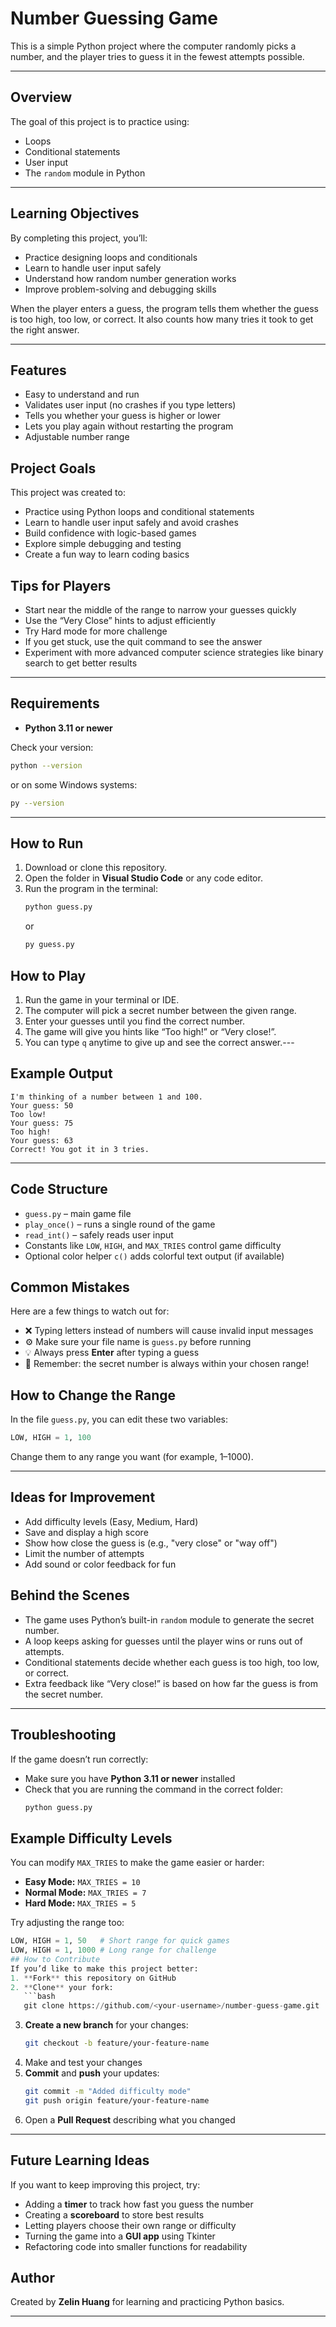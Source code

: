 # Number Guessing Game

This is a simple Python project where the computer randomly picks a number, and the player tries to guess it in the fewest attempts possible.

---

## Overview
The goal of this project is to practice using:
- Loops
- Conditional statements
- User input
- The `random` module in Python
- ---

## Learning Objectives
By completing this project, you’ll:
- Practice designing loops and conditionals
- Learn to handle user input safely
- Understand how random number generation works
- Improve problem-solving and debugging skills


When the player enters a guess, the program tells them whether the guess is too high, too low, or correct. It also counts how many tries it took to get the right answer.

---

## Features
- Easy to understand and run  
- Validates user input (no crashes if you type letters)  
- Tells you whether your guess is higher or lower  
- Lets you play again without restarting the program  
- Adjustable number range  

## Project Goals

This project was created to:
- Practice using Python loops and conditional statements  
- Learn to handle user input safely and avoid crashes  
- Build confidence with logic-based games  
- Explore simple debugging and testing  
- Create a fun way to learn coding basics   


## Tips for Players
- Start near the middle of the range to narrow your guesses quickly  
- Use the “Very Close” hints to adjust efficiently  
- Try Hard mode for more challenge  
- If you get stuck, use the quit command to see the answer
- Experiment with more advanced computer science strategies like binary search to get better results
---

## Requirements
- **Python 3.11 or newer**

Check your version:
```bash
python --version
```
or on some Windows systems:
```bash
py --version
```

---

## How to Run
1. Download or clone this repository.  
2. Open the folder in **Visual Studio Code** or any code editor.  
3. Run the program in the terminal:
   ```bash
   python guess.py
   ```
   or
   ```bash
   py guess.py
   ```
## How to Play
1. Run the game in your terminal or IDE.
2. The computer will pick a secret number between the given range.
3. Enter your guesses until you find the correct number.
4. The game will give you hints like “Too high!” or “Very close!”.
5. You can type `q` anytime to give up and see the correct answer.---

## Example Output
```
I'm thinking of a number between 1 and 100.
Your guess: 50
Too low!
Your guess: 75
Too high!
Your guess: 63
Correct! You got it in 3 tries.
```

---
## Code Structure
- `guess.py` – main game file  
- `play_once()` – runs a single round of the game  
- `read_int()` – safely reads user input  
- Constants like `LOW`, `HIGH`, and `MAX_TRIES` control game difficulty  
- Optional color helper `c()` adds colorful text output (if available)

## Common Mistakes
Here are a few things to watch out for:
- ❌ Typing letters instead of numbers will cause invalid input messages  
- ⚙️ Make sure your file name is `guess.py` before running  
- 💡 Always press **Enter** after typing a guess  
- 🧮 Remember: the secret number is always within your chosen range!

## How to Change the Range
In the file `guess.py`, you can edit these two variables:
```python
LOW, HIGH = 1, 100
```
Change them to any range you want (for example, 1–1000).

---

## Ideas for Improvement
- Add difficulty levels (Easy, Medium, Hard)
- Save and display a high score
- Show how close the guess is (e.g., "very close" or "way off")
- Limit the number of attempts
- Add sound or color feedback for fun
## Behind the Scenes
- The game uses Python’s built-in `random` module to generate the secret number.  
- A loop keeps asking for guesses until the player wins or runs out of attempts.  
- Conditional statements decide whether each guess is too high, too low, or correct.  
- Extra feedback like “Very close!” is based on how far the guess is from the secret number.
---
## Troubleshooting
If the game doesn’t run correctly:
- Make sure you have **Python 3.11 or newer** installed  
- Check that you are running the command in the correct folder:
  ```bash
  python guess.py

## Example Difficulty Levels
You can modify `MAX_TRIES` to make the game easier or harder:
- **Easy Mode:** `MAX_TRIES = 10`
- **Normal Mode:** `MAX_TRIES = 7`
- **Hard Mode:** `MAX_TRIES = 5`
 
Try adjusting the range too:
```python
LOW, HIGH = 1, 50   # Short range for quick games
LOW, HIGH = 1, 1000 # Long range for challenge
## How to Contribute
If you’d like to make this project better:
1. **Fork** this repository on GitHub  
2. **Clone** your fork:
   ```bash
   git clone https://github.com/<your-username>/number-guess-game.git
   ```
3. **Create a new branch** for your changes:
   ```bash
   git checkout -b feature/your-feature-name
   ```
4. Make and test your changes  
5. **Commit** and **push** your updates:
   ```bash
   git commit -m "Added difficulty mode"
   git push origin feature/your-feature-name
   ```
6. Open a **Pull Request** describing what you changed

---

## Future Learning Ideas
If you want to keep improving this project, try:
- Adding a **timer** to track how fast you guess the number  
- Creating a **scoreboard** to store best results  
- Letting players choose their own range or difficulty  
- Turning the game into a **GUI app** using Tkinter  
- Refactoring code into smaller functions for readability  

## Author
Created by **Zelin Huang** for learning and practicing Python basics.

---

